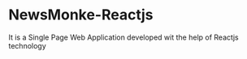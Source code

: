 # NewsMonke-Reactjs
It is a Single Page Web Application developed wit the help of Reactjs technology
